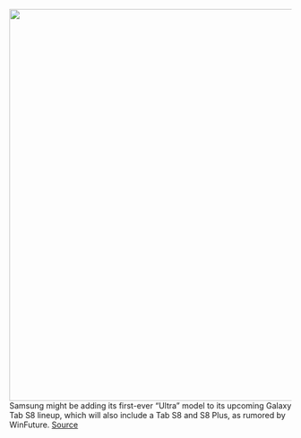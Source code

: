 <img src='https://cdn.vox-cdn.com/thumbor/7GNKEfBIEJYyqXQaXglxCioghEY=/0x0:2100x1330/1200x800/filters:focal(882x497:1218x833)/cdn.vox-cdn.com/uploads/chorus_image/image/70396773/samsung_galaxy_s8_ultra_tab.0.png' width='700px' /><br/>
Samsung might be adding its first-ever “Ultra” model to its upcoming Galaxy Tab S8 lineup, which will also include a Tab S8 and S8 Plus, as rumored by WinFuture.
<a href='https://www.theverge.com/2022/1/16/22886595/samsung-tablet-lineup-ultra-notch-rumor'> Source <a/>